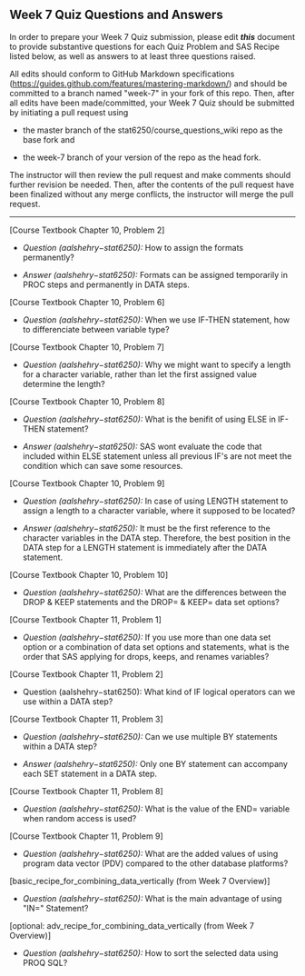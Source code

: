 ## Week 7 Quiz Questions and Answers

In order to prepare your Week 7 Quiz submission, please edit ***this*** document to provide substantive questions for each Quiz Problem and SAS Recipe listed below, as well as answers to at least three questions raised.

All edits should conform to GitHub Markdown specifications (https://guides.github.com/features/mastering-markdown/) and should be committed to a branch named "week-7" in your fork of this repo. Then, after all edits have been made/committed, your Week 7 Quiz should be submitted by initiating a pull request using

- the master branch of the stat6250/course_questions_wiki repo as the base fork and

- the week-7 branch of your version of the repo as the head fork.

The instructor will then review the pull request and make comments should further revision be needed. Then, after the contents of the pull request have been finalized without any merge conflicts, the instructor will merge the pull request.

********************************************************************************



[Course Textbook Chapter 10, Problem 2]

* *Question (aalshehry−stat6250):* How to assign the formats permanently?

* *Answer (aalshehry−stat6250):*  Formats can be assigned temporarily in PROC steps and permanently in DATA steps.

[Course Textbook Chapter 10, Problem 6]

* *Question (aalshehry−stat6250):* When we use IF-THEN statement, how to differenciate between variable type?

[Course Textbook Chapter 10, Problem 7]

* *Question (aalshehry−stat6250):* Why we might want to specify a length for a character variable, rather than let the first assigned value determine the length?


[Course Textbook Chapter 10, Problem 8]

* *Question (aalshehry−stat6250):* What is the benifit of using ELSE in IF-THEN statement?

* *Answer (aalshehry−stat6250):* SAS wont evaluate the code that included within ELSE statement unless all previous IF's are not meet the condition which can save some resources.


[Course Textbook Chapter 10, Problem 9]

* *Question (aalshehry−stat6250):* In case of using LENGTH statement to assign a length to a character variable, where it supposed to be located?

* *Answer (aalshehry−stat6250):* It must be the first reference to the character variables in the DATA step. Therefore, the best position in the DATA step for a LENGTH statement is immediately after the DATA statement.



[Course Textbook Chapter 10, Problem 10]

* *Question (aalshehry−stat6250):* What are the  differences between the DROP & KEEP statements and the DROP= & KEEP= data set options?


[Course Textbook Chapter 11, Problem 1]

* *Question (aalshehry−stat6250):* If you use more than one data set option or a combination of data set options and statements, what is the order that SAS applying for drops, keeps, and renames variables?

[Course Textbook Chapter 11, Problem 2]

* Question (aalshehry−stat6250): What kind of IF logical operators can we use within a DATA step?

[Course Textbook Chapter 11, Problem 3]

* *Question (aalshehry−stat6250):* Can we use multiple BY statements within a DATA step?

* *Answer (aalshehry−stat6250):* Only one BY statement can accompany each SET statement in a DATA step.


[Course Textbook Chapter 11, Problem 8]

* *Question (aalshehry−stat6250):* What is the value of the END= variable when random access is used?

[Course Textbook Chapter 11, Problem 9]

* *Question (aalshehry−stat6250):* What are the added values of using program data vector (PDV) compared to the other database platforms?

[basic_recipe_for_combining_data_vertically (from Week 7 Overview)]


* *Question (aalshehry−stat6250):* What is the main advantage of using "IN=" Statement?

[optional: adv_recipe_for_combining_data_vertically (from Week 7 Overview)]

* *Question (aalshehry−stat6250):* How to sort the selected data using PROQ SQL?


